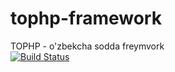 # tophp-framework
TOPHP - o'zbekcha sodda freymvork\
[![Build Status](https://travis-ci.org/joemccann/dillinger.svg?branch=master)](https://github.com/sobirjonovs/tophp-framework)

